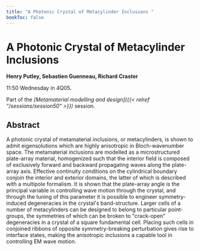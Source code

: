 ```yaml
---
title: "A Photonic Crystal of Metacylinder Inclusions "
bookToc: false
---
```


# A Photonic Crystal of Metacylinder Inclusions 

**Henry Putley, Sebastien Guenneau, Richard Craster**

11:50 Wednesday in 4Q05.

Part of the *[Metamaterial modelling and design]({{< relref "/sessions/session50" >}})* session.

## Abstract

A photonic crystal of metamaterial inclusions, or metacylinders, is shown to admit eigensolutions which are highly anisotropic in Bloch-wavenumber space. The metamaterial inclusions are modelled as a microstructured plate-array material, homogenized such that the interior field is composed of exclusively forward and backward propagating waves along the plate-array axis. Effective continuity conditions on the cylindrical boundary conjoin the interior and exterior domains, the latter of which is described with a multipole formalism. It is shown that the plate-array angle is the principal variable in controlling wave motion through the crystal, and through the tuning of this parameter it is possible to engineer symmetry-induced degeneracies in the crystal's band-structure. Larger cells of a number of metacylinders can be designed to belong to particular point-groups, the symmetries of which can be broken to "crack-open" degeneracies in a crystal of a square fundamental cell. Placing such cells in conjoined ribbons of opposite symmetry-breaking perturbation gives rise to interface states, making the anisotropic inclusions a capable tool in controlling EM wave motion. 


